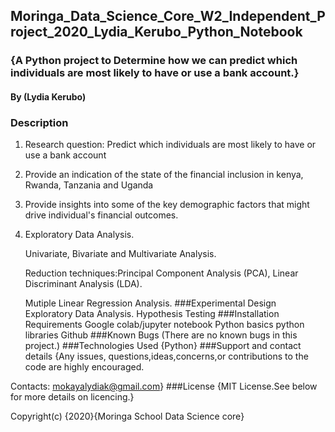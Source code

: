 ## Moringa_Data_Science_Core_W2_Independent_Project_2020_Lydia_Kerubo_Python_Notebook
### {A Python project to Determine how we can predict which individuals are most likely to have or use a bank account.}
#### By (Lydia Kerubo)
### Description
1. Research question: Predict which individuals are most likely to have or use a bank account

2. Provide an indication of the state of the financial inclusion in kenya, Rwanda, Tanzania and Uganda

3. Provide insights into some of the key demographic factors that might drive individual's financial outcomes.

4. Exploratory Data Analysis.

     Univariate, Bivariate and Multivariate Analysis.

     Reduction techniques:Principal Component Analysis (PCA), Linear Discriminant Analysis (LDA).

     Mutiple Linear Regression Analysis.
###Experimental Design
Exploratory Data Analysis.
Hypothesis Testing
###Installation Requirements
Google colab/jupyter notebook
Python basics
python libraries
Github
###Known Bugs
(There are no known bugs in this project.)
###Technologies Used
{Python}
###Support and contact details
{Any issues, questions,ideas,concerns,or contributions to the code are highly encouraged.

Contacts: mokayalydiak@gmail.com}
###License
{MIT License.See below for more details on licencing.}

Copyright(c) {2020}{Moringa School Data Science core}
